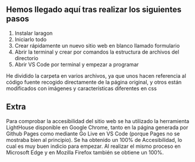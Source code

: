 ## Hemos llegado aquí tras realizar los siguientes pasos

1. Instalar laragon
2. Iniciarlo todo
3. Crear rápidamente un nuevo sitio web en blanco llamado formulario
4. Abrir la terminal y crear por comandos la estructura de archivos del directorio
5. Abrir VS Code por terminal y empezar a programar

He dividido la carpeta en varios archivos, ya que unos hacen referencia al código fuente recogido directamente de la página original, y otros están modificados con imágenes y características diferentes en css

## Extra
Para comprobar la accesibilidad del sitio web se ha utilizado la herramienta LightHouse disponible en Google Chrome, tanto en la página generada por Github Pages como mediante Go Live en VS Code (porque Pages no se mostraba bien al principio). Se ha obtenido un 100% de Accesibilidad, lo cual es muy buen indicio para empezar.
Al realizar el mismo proceso en Microsoft Edge y en Mozilla Firefox también se obtiene un 100%.
